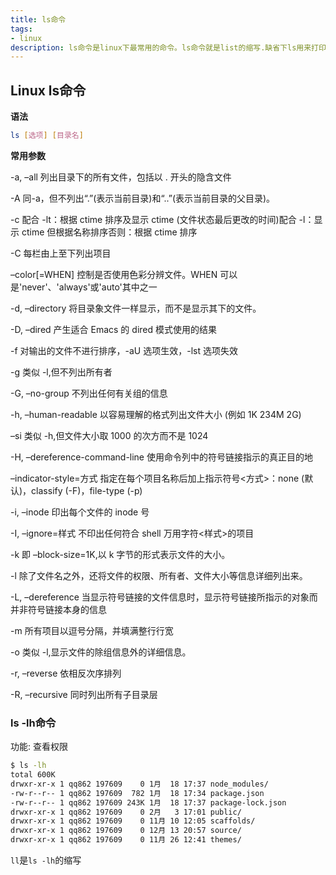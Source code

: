 ```yaml
---
title: ls命令
tags:
- linux
description: ls命令是linux下最常用的命令。ls命令就是list的缩写.缺省下ls用来打印出当前目录的清单,如果ls指定其他目录,那么就会显示指定目录里的文件及文件夹清单。 通过ls 命令不仅可以查看linux文件夹包含的文件,而且可以查看文件权限(包括目录、文件夹、文件权限),查看目录信息等等。ls 命令在日常的linux操作中用的很多!
---
```


## Linux ls命令

**语法**

```bash
ls [选项] [目录名]
```

**常用参数**

-a, –all 列出目录下的所有文件，包括以 . 开头的隐含文件

-A 同-a，但不列出“.”(表示当前目录)和“..”(表示当前目录的父目录)。

-c 配合 -lt：根据 ctime 排序及显示 ctime (文件状态最后更改的时间)配合 -l：显示 ctime 但根据名称排序否则：根据 ctime 排序

-C 每栏由上至下列出项目

–color[=WHEN] 控制是否使用色彩分辨文件。WHEN 可以是'never'、'always'或'auto'其中之一

-d, –directory 将目录象文件一样显示，而不是显示其下的文件。

-D, –dired 产生适合 Emacs 的 dired 模式使用的结果

-f 对输出的文件不进行排序，-aU 选项生效，-lst 选项失效

-g 类似 -l,但不列出所有者

-G, –no-group 不列出任何有关组的信息

-h, –human-readable 以容易理解的格式列出文件大小 (例如 1K 234M 2G)

–si 类似 -h,但文件大小取 1000 的次方而不是 1024

-H, –dereference-command-line 使用命令列中的符号链接指示的真正目的地

–indicator-style=方式 指定在每个项目名称后加上指示符号<方式>：none (默认)，classify (-F)，file-type (-p)

-i, –inode 印出每个文件的 inode 号

-I, –ignore=样式 不印出任何符合 shell 万用字符<样式>的项目

-k 即 –block-size=1K,以 k 字节的形式表示文件的大小。

-l 除了文件名之外，还将文件的权限、所有者、文件大小等信息详细列出来。

-L, –dereference 当显示符号链接的文件信息时，显示符号链接所指示的对象而并非符号链接本身的信息

-m 所有项目以逗号分隔，并填满整行行宽

-o 类似 -l,显示文件的除组信息外的详细信息。  

-r, –reverse 依相反次序排列

-R, –recursive 同时列出所有子目录层

### ls -lh命令

功能: 查看权限

```bash
$ ls -lh
total 600K
drwxr-xr-x 1 qq862 197609    0 1月  18 17:37 node_modules/
-rw-r--r-- 1 qq862 197609  782 1月  18 17:34 package.json
-rw-r--r-- 1 qq862 197609 243K 1月  18 17:37 package-lock.json
drwxr-xr-x 1 qq862 197609    0 2月   3 17:01 public/
drwxr-xr-x 1 qq862 197609    0 11月 10 12:05 scaffolds/
drwxr-xr-x 1 qq862 197609    0 12月 13 20:57 source/
drwxr-xr-x 1 qq862 197609    0 11月 26 12:41 themes/
```

`ll`是`ls -lh`的缩写
